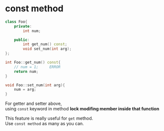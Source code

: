 # const method

```cpp
class Foo{
    private:
        int num;

    public:
        int get_num() const;
        void set_num(int arg);
};

int Foo::get_num() const{
    // num = 1;     ERROR
    return num;
}

void Foo::set_num(int arg){
    num = arg;
}
```

For getter and setter above,  
using `const` keyword in method **lock modifing member inside that function**

This feature is really useful for `get` method.  
Use `const method` as many as you can.
